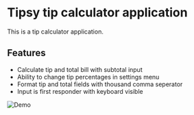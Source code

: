 # Tipsy tip calculator application

This is a tip calculator application.

## Features

* Calculate tip and total bill with subtotal input
* Ability to change tip percentages in settings menu
* Format tip and total fields with thousand comma seperator
* Input is first responder with keyboard visible

![Demo](http://i.imgur.com/noJy9v9.gif)
